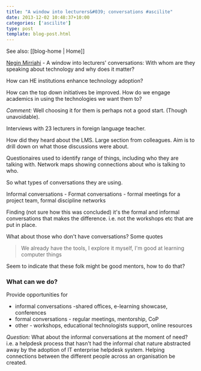 ```yaml
---
title: "A window into lecturers&#039; conversations #ascilite"
date: 2013-12-02 10:48:37+10:00
categories: ['ascilite']
type: post
template: blog-post.html
---
```


See also: [[blog-home | Home]]

[Negin Mirriahi](https://research.unsw.edu.au/people/dr-negin-mirriahi) - A window into lecturers' conversations: With whom are they speaking about technology and why does it matter?

How can HE institutions enhance technology adoption?

How can the top down initiatives be improved. How do we engage academics in using the technologies we want them to?

_Comment:_ Well choosing it for them is perhaps not a good start. (Though unavoidable).

Interviews with 23 lecturers in foreign language teacher.

How did they heard about the LMS. Large section from colleagues. Aim is to drill down on what those discussions were about.

Questionaires used to identify range of things, including who they are talking with. Network maps showing connections about who is talking to who.

So what types of conversations they are using.

Informal conversations - Format conversations - formal meetings for a project team, formal discipline networks

Finding (not sure how this was concluded) it's the formal and informal conversations that makes the difference. i.e. not the workshops etc that are put in place.

What about those who don't have conversations? Some quotes

> We already have the tools, I explore it myself, I'm good at learning computer things

Seem to indicate that these folk might be good mentors, how to do that?

### What can we do?

Provide opportunities for

- informal conversations -shared offices, e-learning showcase, conferences
- formal conversations - regular meetings, mentorship, CoP
- other - workshops, educational technologists support, online resources

_Question:_ What about the informal conversations at the moment of need? i.e. a helpdesk process that hasn't had the informal chat nature abstracted away by the adoption of IT enterprise helpdesk system. Helping connections between the different people across an organisation be created.